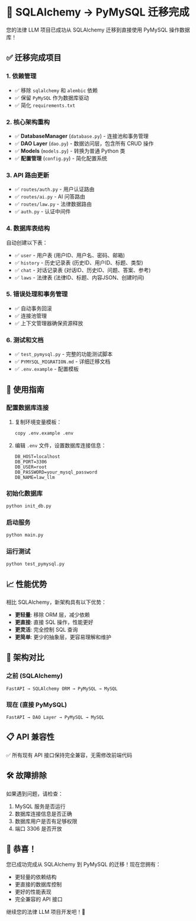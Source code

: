 # 🎉 SQLAlchemy → PyMySQL 迁移完成

您的法律 LLM 项目已成功从 SQLAlchemy 迁移到直接使用 PyMySQL 操作数据库！

## ✅ 迁移完成项目

### 1. 依赖管理
- ✅ 移除 `sqlalchemy` 和 `alembic` 依赖
- ✅ 保留 `PyMySQL` 作为数据库驱动
- ✅ 简化 `requirements.txt`

### 2. 核心架构重构
- ✅ **DatabaseManager** (`database.py`) - 连接池和事务管理
- ✅ **DAO Layer** (`dao.py`) - 数据访问层，包含所有 CRUD 操作
- ✅ **Models** (`models.py`) - 转换为普通 Python 类
- ✅ **配置管理** (`config.py`) - 简化配置系统

### 3. API 路由更新
- ✅ `routes/auth.py` - 用户认证路由
- ✅ `routes/ai.py` - AI 问答路由  
- ✅ `routes/law.py` - 法律数据路由
- ✅ `auth.py` - 认证中间件

### 4. 数据库表结构
自动创建以下表：
- ✅ `user` - 用户表 (用户ID、用户名、密码、邮箱)
- ✅ `history` - 历史记录表 (历史ID、用户ID、标题、类型)
- ✅ `chat` - 对话记录表 (对话ID、历史ID、问题、答案、参考)
- ✅ `laws` - 法律表 (法律ID、标题、内容JSON、创建时间)

### 5. 错误处理和事务管理
- ✅ 自动事务回滚
- ✅ 连接池管理
- ✅ 上下文管理器确保资源释放

### 6. 测试和文档
- ✅ `test_pymysql.py` - 完整的功能测试脚本
- ✅ `PYMYSQL_MIGRATION.md` - 详细迁移文档
- ✅ `.env.example` - 配置模板

## 🚀 使用指南

### 配置数据库连接
1. 复制环境变量模板：
   ```bash
   copy .env.example .env
   ```

2. 编辑 `.env` 文件，设置数据库连接信息：
   ```env
   DB_HOST=localhost
   DB_PORT=3306
   DB_USER=root
   DB_PASSWORD=your_mysql_password
   DB_NAME=law_llm
   ```

### 初始化数据库
```bash
python init_db.py
```

### 启动服务
```bash
python main.py
```

### 运行测试
```bash
python test_pymysql.py
```

## 📈 性能优势

相比 SQLAlchemy，新架构具有以下优势：
- **更轻量**: 移除 ORM 层，减少依赖
- **更直接**: 直接 SQL 操作，性能更好
- **更灵活**: 完全控制 SQL 查询
- **更简单**: 更少的抽象层，更容易理解和维护

## 🔧 架构对比

### 之前 (SQLAlchemy)
```
FastAPI → SQLAlchemy ORM → PyMySQL → MySQL
```

### 现在 (直接 PyMySQL)
```
FastAPI → DAO Layer → PyMySQL → MySQL
```

## 📋 API 兼容性

✅ 所有现有 API 接口保持完全兼容，无需修改前端代码

## 🛠️ 故障排除

如果遇到问题，请检查：
1. MySQL 服务是否运行
2. 数据库连接信息是否正确
3. 数据库用户是否有足够权限
4. 端口 3306 是否开放

## 🎊 恭喜！

您已成功完成从 SQLAlchemy 到 PyMySQL 的迁移！现在您拥有：
- 更轻量的依赖结构
- 更直接的数据库控制
- 更好的性能表现
- 完全兼容的 API 接口

继续您的法律 LLM 项目开发吧！🚀
